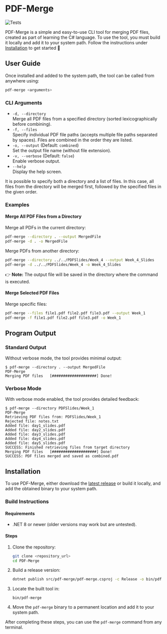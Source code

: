 # PDF-Merge
![Tests](https://github.com/Attrup/PDF-Merge/actions/workflows/unit-tests.yml/badge.svg)

PDF-Merge is a simple and easy-to-use CLI tool for merging PDF files, created as part of learning the C# language. To use the tool, you must build it locally and add it to your system path. Follow the instructions under [Installation](#installation) to get started 🙂

## User Guide

Once installed and added to the system path, the tool can be called from anywhere using:

```bash
pdf-merge <arguments>
```

### CLI Arguments

- `-d, --directory`  
  Merge all PDF files from a specified directory (sorted lexicographically before combining).
- `-f, --files`  
  Specify individual PDF file paths (accepts multiple file paths separated by spaces). Files are combined in the order they are listed.
- `-o, --output` (Default: `combined`)  
  Set the output file name (without file extension).
- `-v, --verbose` (Default: `false`)  
  Enable verbose output.
- `--help`  
  Display the help screen.

It is possible to specify both a directory and a list of files. In this case, all files from the directory will be merged first, followed by the specified files in the given order.

### Examples

#### Merge All PDF Files from a Directory  
Merge all PDFs in the current directory:

```bash
pdf-merge --directory . --output MergedFile
pdf-merge -d . -o MergedFile
```

Merge PDFs from another directory:

```bash
pdf-merge --directory ../../PDFSlides/Week_4 --output Week_4_Slides
pdf-merge -d ../../PDFSlides/Week_4 -o Week_4_Slides
```

👉 **Note:** The output file will be saved in the directory where the command is executed.

#### Merge Selected PDF Files  
Merge specific files:

```bash
pdf-merge --files file1.pdf file2.pdf file3.pdf --output Week_1
pdf-merge -f file1.pdf file2.pdf file3.pdf -o Week_1
```

## Program Output

### Standard Output  
Without verbose mode, the tool provides minimal output:

```console
$ pdf-merge --directory . --output MergedFile
PDF-Merge
Merging PDF files   [####################] Done!
```

### Verbose Mode  
With verbose mode enabled, the tool provides detailed feedback:

```console
$ pdf-merge --directory PDFSlides/Week_1
PDF-Merge
Retrieving PDF files from: PDFSlides/Week_1
Rejected file: notes.txt
Added file: day1_slides.pdf
Added file: day2_slides.pdf
Added file: day3_slides.pdf
Added file: day4_slides.pdf
Added file: day5_slides.pdf
SUCCESS: Finished retrieving files from target directory
Merging PDF files   [####################] Done!
SUCCESS: PDF files merged and saved as combined.pdf
```

## Installation

To use PDF-Merge, either download the [latest release](https://github.com/Attrup/PDF-Merge/releases) or build it locally, and add the obtained binary to your system path.

### Build Instructions
#### Requirements
- .NET 8 or newer (older versions may work but are untested).

#### Steps
1. Clone the repository:
   ```bash
   git clone <repository_url>
   cd PDF-Merge
   ```
2. Build a release version:
   ```bash
   dotnet publish src/pdf-merge/pdf-merge.csproj -c Release -o bin/pdf-merge
   ```
3. Locate the built tool in:
   ```
   bin/pdf-merge
   ```
4. Move the `pdf-merge` binary to a permanent location and add it to your system path.

After completing these steps, you can use the `pdf-merge` command from any terminal.
